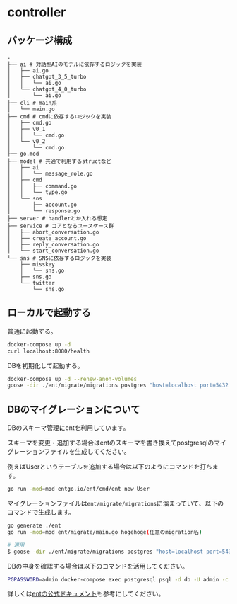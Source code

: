 # controller

## パッケージ構成

```
.
├── ai # 対話型AIのモデルに依存するロジックを実装
│   ├── ai.go
│   ├── chatgpt_3_5_turbo
│   │   └── ai.go
│   └── chatgpt_4_0_turbo
│       └── ai.go
├── cli # main系
│   └── main.go
├── cmd # cmdに依存するロジックを実装
│   ├── cmd.go
│   ├── v0_1
│   │   └── cmd.go
│   └── v0_2
│       └── cmd.go
├── go.mod
├── model # 共通で利用するstructなど
│   ├── ai 
│   │   └── message_role.go
│   ├── cmd
│   │   ├── command.go
│   │   └── type.go
│   └── sns
│       ├── account.go
│       └── response.go
├── server # handlerとか入れる想定
├── service # コアとなるユースケース群
│   ├── abort_conversation.go
│   ├── create_account.go
│   ├── reply_conversation.go
│   └── start_conversation.go
└── sns # SNSに依存するロジックを実装
    ├── misskey
    │   └── sns.go
    ├── sns.go
    └── twitter
        └── sns.go
```

## ローカルで起動する

普通に起動する。

```sh
docker-compose up -d
curl localhost:8080/health
```

DBを初期化して起動する。

```sh
docker-compose up -d --renew-anon-volumes
goose -dir ./ent/migrate/migrations postgres "host=localhost port=5432 user=admin password=admin dbname=db sslmode=disable" up # tableを初期化
```

## DBのマイグレーションについて

DBのスキーマ管理にentを利用しています。

スキーマを変更・追加する場合はentのスキーマを書き換えてpostgresqlのマイグレーションファイルを生成してください。

例えばUserというテーブルを追加する場合は以下のようにコマンドを打ちます。
```sh
go run -mod=mod entgo.io/ent/cmd/ent new User
```

マイグレーションファイルは`ent/migrate/migrations`に溜まっていて、以下のコマンドで生成します。
```sh
go generate ./ent
go run -mod=mod ent/migrate/main.go hogehoge(任意のmigration名)

# 適用
$ goose -dir ./ent/migrate/migrations postgres "host=localhost port=5432 user=admin password=admin dbname=db sslmode=disable" up
```

DBの中身を確認する場合は以下のコマンドを活用してください。
```sh
PGPASSWORD=admin docker-compose exec postgresql psql -d db -U admin -c "\dt"
```

詳しくは[entの公式ドキュメント](https://entgo.io/ja/docs/getting-started)も参考にしてください。